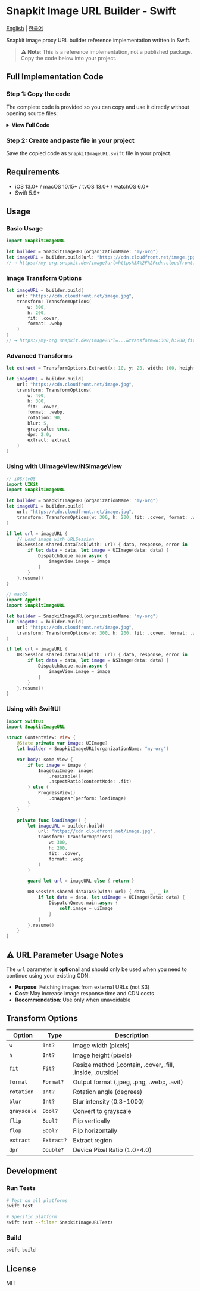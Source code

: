 # Snapkit Image URL Builder - Swift

[English](README.md) | [한국어](README.ko.md)

Snapkit image proxy URL builder reference implementation written in Swift.

> **⚠️ Note**: This is a reference implementation, not a published package. Copy the code below into your project.

## Full Implementation Code

### Step 1: Copy the code

The complete code is provided so you can copy and use it directly without opening source files:

<details>
<summary><strong>View Full Code</strong></summary>

````swift
import Foundation

/// Image transformation parameters
public struct TransformOptions {
    /// Image width (pixels)
    public var w: Int?
    /// Image height (pixels)
    public var h: Int?
    /// Resize method
    public var fit: Fit?
    /// Output format
    public var format: Format?
    /// Rotation angle (degrees)
    public var rotation: Int?
    /// Blur intensity (0.3-1000)
    public var blur: Int?
    /// Whether to convert to grayscale
    public var grayscale: Bool?
    /// Whether to flip vertically
    public var flip: Bool?
    /// Whether to flip horizontally
    public var flop: Bool?
    /// Region extraction
    public var extract: Extract?
    /// Device Pixel Ratio (1.0-4.0)
    public var dpr: Double?
    /// Image quality (1-100)
    public var quality: Int?

    public init(
        w: Int? = nil,
        h: Int? = nil,
        fit: Fit? = nil,
        format: Format? = nil,
        rotation: Int? = nil,
        blur: Int? = nil,
        grayscale: Bool? = nil,
        flip: Bool? = nil,
        flop: Bool? = nil,
        extract: Extract? = nil,
        dpr: Double? = nil,
        quality: Int? = nil
    ) {
        self.w = w
        self.h = h
        self.fit = fit
        self.format = format
        self.rotation = rotation
        self.blur = blur
        self.grayscale = grayscale
        self.flip = flip
        self.flop = flop
        self.extract = extract
        self.dpr = dpr
        self.quality = quality
    }

    /// Resize method
    public enum Fit: String {
        case contain
        case cover
        case fill
        case inside
        case outside
    }

    /// Output format
    public enum Format: String {
        case jpeg
        case png
        case webp
        case avif
    }

    /// Region extraction
    public struct Extract {
        public let x: Int
        public let y: Int
        public let width: Int
        public let height: Int

        public init(x: Int, y: Int, width: Int, height: Int) {
            self.x = x
            self.y = y
            self.width = width
            self.height = height
        }
    }
}

/// Snapkit image URL builder
public struct SnapkitImageURL {
    private let organizationName: String

    public init(organizationName: String) {
        self.organizationName = organizationName
    }

    /// Generate Snapkit image proxy URL
    ///
    /// - Parameters:
    ///   - url: Original image URL
    ///   - transform: Image transformation options
    /// - Returns: Complete image proxy URL
    ///
    /// # Example
    /// ```swift
    /// let builder = SnapkitImageURL(organizationName: "my-org")
    /// let imageURL = builder.build(
    ///     url: "https://cdn.cloudfront.net/image.jpg",
    ///     transform: TransformOptions(
    ///         w: 300,
    ///         h: 200,
    ///         fit: .cover,
    ///         format: .webp
    ///     )
    /// )
    /// ```
    public func build(url: String, transform: TransformOptions? = nil) -> URL? {
        var components = URLComponents(string: "https://\(organizationName).snapkit.dev/image")

        var queryItems: [URLQueryItem] = [
            URLQueryItem(name: "url", value: url)
        ]

        if let transform = transform {
            let transformString = buildTransformString(transform)
            if !transformString.isEmpty {
                queryItems.append(URLQueryItem(name: "transform", value: transformString))
            }
        }

        components?.queryItems = queryItems
        return components?.url
    }

    private func buildTransformString(_ options: TransformOptions) -> String {
        var parts: [String] = []

        // Numeric/string value parameters
        if let w = options.w {
            parts.append("w:\(w)")
        }
        if let h = options.h {
            parts.append("h:\(h)")
        }
        if let fit = options.fit {
            parts.append("fit:\(fit.rawValue)")
        }
        if let format = options.format {
            parts.append("format:\(format.rawValue)")
        }
        if let rotation = options.rotation {
            parts.append("rotation:\(rotation)")
        }
        if let blur = options.blur {
            parts.append("blur:\(blur)")
        }
        if let dpr = options.dpr {
            parts.append("dpr:\(dpr)")
        }
        if let quality = options.quality {
            parts.append("quality:\(quality)")
        }

        // Boolean parameters
        if options.grayscale == true {
            parts.append("grayscale")
        }
        if options.flip == true {
            parts.append("flip")
        }
        if options.flop == true {
            parts.append("flop")
        }

        // extract parameter
        if let extract = options.extract {
            parts.append("extract:\(extract.x)-\(extract.y)-\(extract.width)-\(extract.height)")
        }

        return parts.joined(separator: ",")
    }
}
````

</details>

### Step 2: Create and paste file in your project

Save the copied code as `SnapkitImageURL.swift` file in your project.

## Requirements

- iOS 13.0+ / macOS 10.15+ / tvOS 13.0+ / watchOS 6.0+
- Swift 5.9+

## Usage

### Basic Usage

```swift
import SnapkitImageURL

let builder = SnapkitImageURL(organizationName: "my-org")
let imageURL = builder.build(url: "https://cdn.cloudfront.net/image.jpg")
// → https://my-org.snapkit.dev/image?url=https%3A%2F%2Fcdn.cloudfront.net%2Fimage.jpg
```

### Image Transform Options

```swift
let imageURL = builder.build(
    url: "https://cdn.cloudfront.net/image.jpg",
    transform: TransformOptions(
        w: 300,
        h: 200,
        fit: .cover,
        format: .webp
    )
)
// → https://my-org.snapkit.dev/image?url=...&transform=w:300,h:200,fit:cover,format:webp
```

### Advanced Transforms

```swift
let extract = TransformOptions.Extract(x: 10, y: 20, width: 100, height: 150)

let imageURL = builder.build(
    url: "https://cdn.cloudfront.net/image.jpg",
    transform: TransformOptions(
        w: 400,
        h: 300,
        fit: .cover,
        format: .webp,
        rotation: 90,
        blur: 5,
        grayscale: true,
        dpr: 2.0,
        extract: extract
    )
)
```

### Using with UIImageView/NSImageView

```swift
// iOS/tvOS
import UIKit
import SnapkitImageURL

let builder = SnapkitImageURL(organizationName: "my-org")
let imageURL = builder.build(
    url: "https://cdn.cloudfront.net/image.jpg",
    transform: TransformOptions(w: 300, h: 200, fit: .cover, format: .webp)
)

if let url = imageURL {
    // Load image with URLSession
    URLSession.shared.dataTask(with: url) { data, response, error in
        if let data = data, let image = UIImage(data: data) {
            DispatchQueue.main.async {
                imageView.image = image
            }
        }
    }.resume()
}
```

```swift
// macOS
import AppKit
import SnapkitImageURL

let builder = SnapkitImageURL(organizationName: "my-org")
let imageURL = builder.build(
    url: "https://cdn.cloudfront.net/image.jpg",
    transform: TransformOptions(w: 300, h: 200, fit: .cover, format: .webp)
)

if let url = imageURL {
    URLSession.shared.dataTask(with: url) { data, response, error in
        if let data = data, let image = NSImage(data: data) {
            DispatchQueue.main.async {
                imageView.image = image
            }
        }
    }.resume()
}
```

### Using with SwiftUI

```swift
import SwiftUI
import SnapkitImageURL

struct ContentView: View {
    @State private var image: UIImage?
    let builder = SnapkitImageURL(organizationName: "my-org")

    var body: some View {
        if let image = image {
            Image(uiImage: image)
                .resizable()
                .aspectRatio(contentMode: .fit)
        } else {
            ProgressView()
                .onAppear(perform: loadImage)
        }
    }

    private func loadImage() {
        let imageURL = builder.build(
            url: "https://cdn.cloudfront.net/image.jpg",
            transform: TransformOptions(
                w: 300,
                h: 200,
                fit: .cover,
                format: .webp
            )
        )

        guard let url = imageURL else { return }

        URLSession.shared.dataTask(with: url) { data, _, _ in
            if let data = data, let uiImage = UIImage(data: data) {
                DispatchQueue.main.async {
                    self.image = uiImage
                }
            }
        }.resume()
    }
}
```

## ⚠️ URL Parameter Usage Notes

The `url` parameter is **optional** and should only be used when you need to continue using your existing CDN.

- **Purpose**: Fetching images from external URLs (not S3)
- **Cost**: May increase image response time and CDN costs
- **Recommendation**: Use only when unavoidable

## Transform Options

| Option      | Type       | Description                                                |
| ----------- | ---------- | ---------------------------------------------------------- |
| `w`         | `Int?`     | Image width (pixels)                                       |
| `h`         | `Int?`     | Image height (pixels)                                      |
| `fit`       | `Fit?`     | Resize method (.contain, .cover, .fill, .inside, .outside) |
| `format`    | `Format?`  | Output format (.jpeg, .png, .webp, .avif)                  |
| `rotation`  | `Int?`     | Rotation angle (degrees)                                   |
| `blur`      | `Int?`     | Blur intensity (0.3-1000)                                  |
| `grayscale` | `Bool?`    | Convert to grayscale                                       |
| `flip`      | `Bool?`    | Flip vertically                                            |
| `flop`      | `Bool?`    | Flip horizontally                                          |
| `extract`   | `Extract?` | Extract region                                             |
| `dpr`       | `Double?`  | Device Pixel Ratio (1.0-4.0)                               |

## Development

### Run Tests

```bash
# Test on all platforms
swift test

# Specific platform
swift test --filter SnapkitImageURLTests
```

### Build

```bash
swift build
```

## License

MIT
